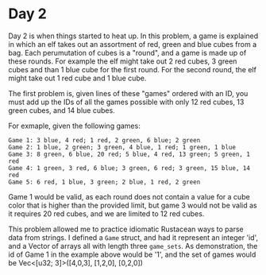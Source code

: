 # Day 2

Day 2 is when things started to heat up. In this problem, a game is explained in which an elf takes out an assortment of red, green and blue cubes from a bag. Each perumutation of cubes is a "round", and a game is made up of these rounds. For example the elf might take out 2 red cubes, 3 green cubes and than 1 blue cube for the first round. For the second round, the elf might take out 1 red cube and 1 blue cube.

The first problem is, given lines of these "games" ordered with an ID, you must add up the IDs of all the games possible with only 12 red cubes, 13 green cubes, and 14 blue cubes. 

For exmaple, given the following games:
```
Game 1: 3 blue, 4 red; 1 red, 2 green, 6 blue; 2 green
Game 2: 1 blue, 2 green; 3 green, 4 blue, 1 red; 1 green, 1 blue
Game 3: 8 green, 6 blue, 20 red; 5 blue, 4 red, 13 green; 5 green, 1 red
Game 4: 1 green, 3 red, 6 blue; 3 green, 6 red; 3 green, 15 blue, 14 red
Game 5: 6 red, 1 blue, 3 green; 2 blue, 1 red, 2 green
```

Game 1 would be valid, as each round does not contain a value for a cube color that is higher than the provided limit, but game 3 would not be valid as it requires 20 red cubes, and we are limited to 12 red cubes.



This problem allowed me to practice idiomatic Rustacean ways to parse data from strings. I defined a ```Game``` struct, and had it represent an integer 'id', and a Vector of arrays all with length three ```game_sets```. As demonstration, the id of Game 1 in the example above would be '1', and the set of games would be Vec<[u32; 3]>([4,0,3], [1,2,0], [0,2,0])
